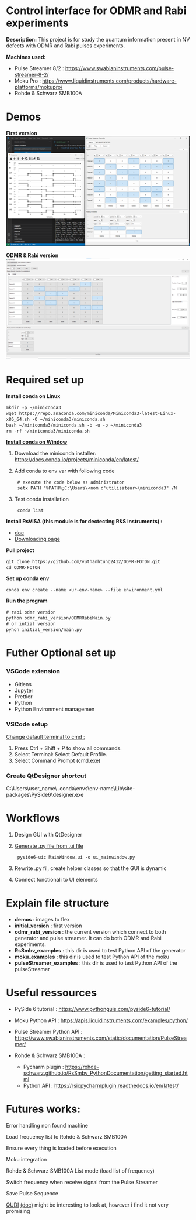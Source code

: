 # Control interface for ODMR and Rabi experiments

**Description:** This project is for study the quantum information present in NV defects with ODMR and Rabi pulses experiments.

**Machines used:**
+ Pulse Streamer 8/2 : https://www.swabianinstruments.com/pulse-streamer-8-2/
+ Moku Pro : https://www.liquidinstruments.com/products/hardware-platforms/mokupro/
+ Rohde & Schwarz SMB100A
# Demos

**First version**
![](demos/demos_basic.png)

**ODMR & Rabi version**
![](demos/rabi_odmr.png)
# Required set up

**Install conda on Linux**

    mkdir -p ~/miniconda3
    wget https://repo.anaconda.com/miniconda/Miniconda3-latest-Linux-x86_64.sh -O ~/miniconda3/miniconda.sh
    bash ~/miniconda3/miniconda.sh -b -u -p ~/miniconda3
    rm -rf ~/miniconda3/miniconda.sh

**[Install conda on Window](https://docs.conda.io/projects/conda/en/latest/user-guide/install/windows.html)**

1. Download the miniconda installer: https://docs.conda.io/projects/miniconda/en/latest/

2. Add conda to env var with following code

        # execute the code below as administrator
        setx PATH "%PATH%;C:\Users\<nom d'utilisateur>\miniconda3" /M

3. Test conda installation

        conda list

**Install RsVISA (this module is for dectecting R&S instruments) :** 

+ [doc](https://scdn.rohde-schwarz.com/ur/pws/dl_downloads/dl_application/application_notes/1dc02___rs_v/1DC02_2e_RS_VISA.pdf)
+ [Downloading page](https://www.rohde-schwarz.com/fr/applications/r-s-visa-note-d-application_56280-148812.html)

**Pull project**

    git clone https://github.com/vuthanhtung2412/ODMR-FOTON.git
    cd ODMR-FOTON

**Set up conda env**

    conda env create --name <ur-env-name> --file environment.yml

**Run the program**

    # rabi odmr version 
    python odmr_rabi_version/ODMRRabiMain.py
    # or intial version
    pyhon initial_version/main.py

# Futher Optional set up

### VSCode extension
+ Gitlens
+ Jupyter
+ Prettier
+ Python
+ Python Environment managemen

### VSCode setup

[Change default terminal to cmd :](https://stackoverflow.com/questions/42729130/visual-studio-code-how-to-switch-from-powershell-exe-to-cmd-exe)
1. Press Ctrl + Shift + P to show all commands.
2. Select Terminal: Select Default Profile.
3. Select Command Prompt (cmd.exe)
### Create QtDesigner shortcut
C:\Users\user_name\ .conda\envs\env-name\Lib\site-packages\PySide6\designer.exe

# Workflows 
1. Design GUI with QtDesigner
2. [Generate .py file from .ui file](https://stackoverflow.com/questions/69077280/converting-ui-file-into-py-using-pyside6)

        pyside6-uic MainWindow.ui -o ui_mainwindow.py
3. Rewrite .py fil, create helper classes so that the GUI is dynamic
4. Connect fonctionali to UI elements
# Explain file structure

+ **demos** : images to flex
+ **initial_version** : first version
+ **odmr_rabi_version** : the current version which connect to both generator and pulse streamer. It can do both ODMR and Rabi experiments.
+ **RsSmbv_examples** : this dir is used to test Python API of the generator
+ **moku_examples** : this dir is used to test Python API of the moku
+ **pulseStreamer_examples** : this dir is used to test Python API of the pulseStreamer
# Useful ressources
+ PySide 6 tutorial : https://www.pythonguis.com/pyside6-tutorial/

+ Moku Python API : https://apis.liquidinstruments.com/examples/python/

+ Pulse Streamer Python API : https://www.swabianinstruments.com/static/documentation/PulseStreamer/

+ Rohde & Schwarz SMB100A : 
    + Pycharm plugin : https://rohde-schwarz.github.io/RsSmbv_PythonDocumentation/getting_started.html
    + Python API : https://rsicpycharmplugin.readthedocs.io/en/latest/ 
# Futures works:

Error handling non found machine 

Load frequency list to Rohde & Schwarz SMB100A 

Ensure every thing is loaded before execution

Moku integration

Rohde & Schwarz SMB100A List mode (load list of frequency)

Switch frequency when receive signal from the Pulse Streamer

Save Pulse Sequence

[QUDI](https://github.com/Ulm-IQO/qudi-core) [(doc)](https://ulm-iqo.github.io/qudi-core/s) might be interesting to look at, however i find it not very promising
